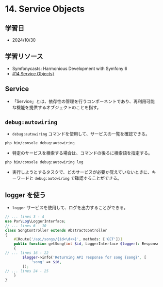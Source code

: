 # 14. Service Objects

## 学習日

- 2024/10/30

## 学習リソース

- Symfonycasts: Harmonious Development with Symfony 6
- [#14 Service Objects}](https://symfonycasts.com/screencast/symfony6/services)

## Service

- 「Service」とは、依存性の管理を行うコンポーネントであり、再利用可能な機能を提供するオブジェクトのことを指す。

## `debug:autowiring`

- `debug:autowiring` コマンドを使用して、サービスの一覧を確認できる。

```bash
php bin/console debug:autowiring
```

- 特定のサービスを検索する場合は、コマンドの後ろに検索語を指定する。

```bash
php bin/console debug:autowiring log
```

- 実行しようとするタスクで、どのサービスが必要か覚えていないときに、キーワードと `debug:autowiring` で確認することができる。

## logger を使う

- `logger` サービスを使用して、ログを出力することができる。

```php
// ... lines 3 - 4
use Psr\Log\LoggerInterface;
// ... lines 6 - 10
class SongController extends AbstractController
{
    #[Route('/api/songs/{id<\d+>}', methods: ['GET'])]
    public function getSong(int $id, LoggerInterface $logger): Response
    {
// ... lines 16 - 22
        $logger->info('Returning API response for song {song}', [
            'song' => $id,
        ]);
// ... lines 24 - 25
    }
}
```
